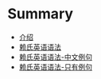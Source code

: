 # Summary

* [介绍](README.md)
* [赖氏英语语法](赖氏英语语法.md)
* [赖氏英语语法-中文例句](赖氏英语语法-中文例句.md)
* [赖氏英语语法-只有例句](赖氏英语语法-只有例句.md)

